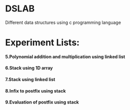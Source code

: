 # DSLAB 
Different data structures using c programming language 
# Experiment Lists: 
#### 5.Polynomial addition and multiplication using linked list  


#### 6.Stack using 1D array 

#### 7.Stack using linked list 

#### 8.Infix to postfix using stack  

#### 9.Evaluation of postfix using stack




